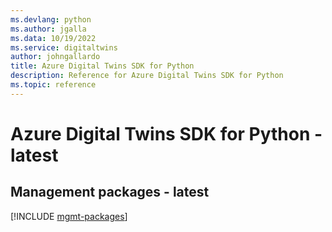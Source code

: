 ```yaml
---
ms.devlang: python
ms.author: jgalla
ms.data: 10/19/2022
ms.service: digitaltwins
author: johngallardo
title: Azure Digital Twins SDK for Python
description: Reference for Azure Digital Twins SDK for Python
ms.topic: reference
---
```

# Azure Digital Twins SDK for Python - latest

## Management packages - latest
[!INCLUDE [mgmt-packages](digital-twins-mgmt-index.md)]